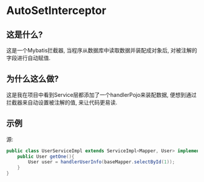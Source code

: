 # AutoSetInterceptor
## 这是什么?
这是一个Mybatis拦截器, 当程序从数据库中读取数据并装配成对象后, 对被注解的字段进行自动赋值.
## 为什么这么做?
这是我在项目中看到Service层都添加了一个handlerPojo来装配数据, 便想到通过拦截器来自动设置被注解的值, 来让代码更易读.
## 示例
源:
```java
public class UserServiceImpl extends ServiceImpl<Mapper, User> implements UserService{
    public User getOne(){
        User user = handlerUserInfo(baseMapper.selectById(1));
    }
}
```